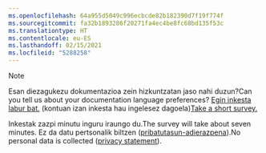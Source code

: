 ```yaml
---
ms.openlocfilehash: 64a955d5049c996ecbcde82b182390d7f19f774f
ms.sourcegitcommit: fa32b1893286f20271fa4ec4be8fc68bd135f53c
ms.translationtype: HT
ms.contentlocale: eu-ES
ms.lasthandoff: 02/15/2021
ms.locfileid: "5288258"
---
```

> [!NOTE]
><span data-ttu-id="f0f3c-101">Esan diezagukezu dokumentazioa zein hizkuntzatan jaso nahi duzun?</span><span class="sxs-lookup"><span data-stu-id="f0f3c-101">Can you tell us about your documentation language preferences?</span></span> <span data-ttu-id="f0f3c-102">[Egin inkesta labur bat.](https://aka.ms/BAG_Docs_Language_Survey) (kontuan izan inkesta hau ingelesez dagoela)</span><span class="sxs-lookup"><span data-stu-id="f0f3c-102">[Take a short survey.](https://aka.ms/BAG_Docs_Language_Survey)</span></span>
>
><span data-ttu-id="f0f3c-103">Inkestak zazpi minutu inguru iraungo du.</span><span class="sxs-lookup"><span data-stu-id="f0f3c-103">The survey will take about seven minutes.</span></span> <span data-ttu-id="f0f3c-104">Ez da datu pertsonalik biltzen ([pribatutasun-adierazpena](https://go.microsoft.com/fwlink/?LinkId=521839)).</span><span class="sxs-lookup"><span data-stu-id="f0f3c-104">No personal data is collected ([privacy statement](https://go.microsoft.com/fwlink/?LinkId=521839)).</span></span>
